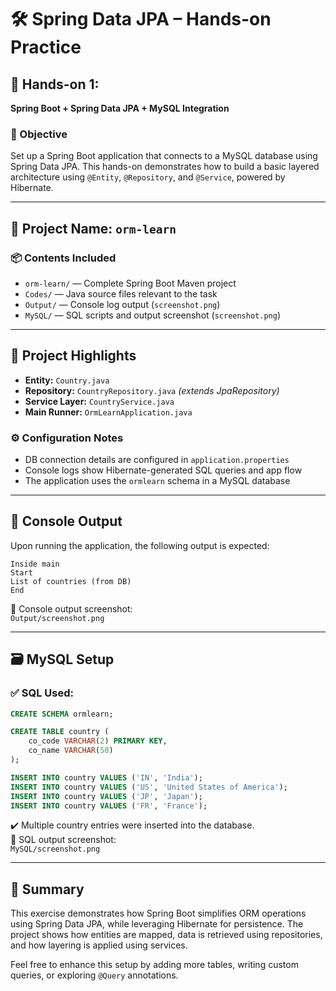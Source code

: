 # 🛠️ Spring Data JPA – Hands-on Practice

## 🔹 Hands-on 1:  
**Spring Boot + Spring Data JPA + MySQL Integration**

### 🎯 Objective

Set up a Spring Boot application that connects to a MySQL database using Spring Data JPA. This hands-on demonstrates how to build a basic layered architecture using `@Entity`, `@Repository`, and `@Service`, powered by Hibernate.

---

## 📁 Project Name: `orm-learn`

### 📦 Contents Included

- `orm-learn/` — Complete Spring Boot Maven project
- `Codes/` — Java source files relevant to the task
- `Output/` — Console log output (`screenshot.png`)
- `MySQL/` — SQL scripts and output screenshot (`screenshot.png`)

---

## 🧩 Project Highlights

- **Entity:** `Country.java`
- **Repository:** `CountryRepository.java` *(extends JpaRepository)*
- **Service Layer:** `CountryService.java`
- **Main Runner:** `OrmLearnApplication.java`

### ⚙️ Configuration Notes

- DB connection details are configured in `application.properties`
- Console logs show Hibernate-generated SQL queries and app flow
- The application uses the `ormlearn` schema in a MySQL database

---

## 🧾 Console Output

Upon running the application, the following output is expected:

```
Inside main  
Start  
List of countries (from DB)  
End  
```

📸 Console output screenshot:  
`Output/screenshot.png`

---

## 🗃️ MySQL Setup

### ✅ SQL Used:

```sql
CREATE SCHEMA ormlearn;

CREATE TABLE country (
    co_code VARCHAR(2) PRIMARY KEY,
    co_name VARCHAR(50)
);

INSERT INTO country VALUES ('IN', 'India');
INSERT INTO country VALUES ('US', 'United States of America');
INSERT INTO country VALUES ('JP', 'Japan');
INSERT INTO country VALUES ('FR', 'France');
```

✔️ Multiple country entries were inserted into the database.  
📸 SQL output screenshot:  
`MySQL/screenshot.png`

---

## 📝 Summary

This exercise demonstrates how Spring Boot simplifies ORM operations using Spring Data JPA, while leveraging Hibernate for persistence. The project shows how entities are mapped, data is retrieved using repositories, and how layering is applied using services.

Feel free to enhance this setup by adding more tables, writing custom queries, or exploring `@Query` annotations.
